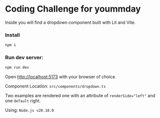 # Coding Challenge for yoummday

Inside you will find a dropdown component built with Lit and Vite.

### Install
```bash
npm i
```
### Run dev server:
```bash
npm run dev
```


Open [http://localhost:5173](http://localhost:5173) with your browser of choice.

Component Location: `src/components/dropdown.ts`

Two examples are rendered one with an attribute of `renderSide="left"` and one `default` right.

Using:
`Node.js v20.10.0`
